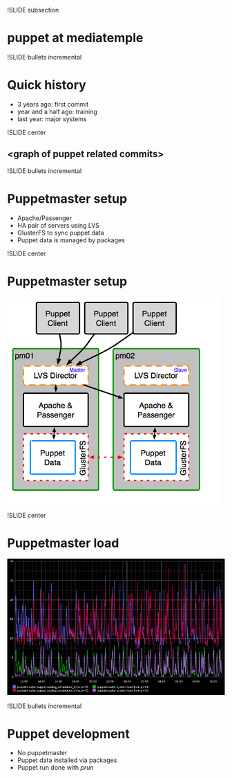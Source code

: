 !SLIDE subsection
# puppet at mediatemple #

!SLIDE bullets incremental

# Quick history #

* 3 years ago: first commit
* year and a half ago: training
* last year: major systems

!SLIDE center

## &lt;graph of puppet related commits&gt; ##

!SLIDE bullets incremental

# Puppetmaster setup #

* Apache/Passenger
* HA pair of servers using LVS
* GlusterFS to sync puppet data
* Puppet data is managed by packages

!SLIDE center

# Puppetmaster setup #

![puppet.com](puppet_master.png)

!SLIDE center

# Puppetmaster load #

![puppet.com](pm_load_compilation.png)

!SLIDE bullets incremental

# Puppet development #

* No puppetmaster
* Puppet data installed via packages
* Puppet run done with *prun*
